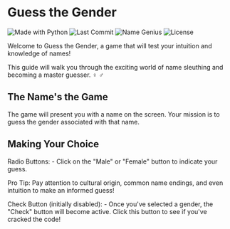 # Guess the Gender

![Made with Python](https://img.shields.io/badge/Made%20with-Python-blue?logo=python)
![Last Commit](https://img.shields.io/github/last-commit/hrosicka/NameChallenge?logo=git&color=orange)
![Name Genius](https://img.shields.io/badge/Name%20Genius-100%25-brightgreen?style=flat-square&logo=star&logoColor=yellow)
![License](https://img.shields.io/github/license/hrosicka/NameChallenge?color=informational)

Welcome to Guess the Gender, a game that will test your intuition and knowledge of names!

This guide will walk you through the exciting world of name sleuthing and becoming a master guesser. ️‍♀️ ️‍♂️


## The Name's the Game
The game will present you with a name on the screen. Your mission is to guess the gender associated with that name.

## Making Your Choice
Radio Buttons: - Click on the "Male" or "Female" button to indicate your guess.

Pro Tip: Pay attention to cultural origin, common name endings, and even intuition to make an informed guess!

Check Button (initially disabled): - Once you've selected a gender, the "Check" button will become active. Click this button to see if you've cracked the code!
